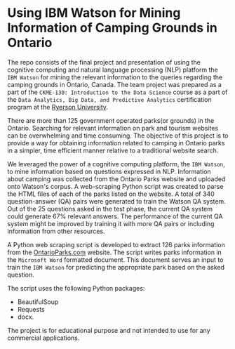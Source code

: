 # Using IBM Watson for Mining Information of Camping Grounds in Ontario

The repo consists of the final project and presentation of using the cognitive computing and natural language processing (NLP) platform the `IBM Watson` for mining the relevant information to the queries regarding the camping grounds in Ontario, Canada. The team project was prepared as a part of the `CKME-130: Introduction to the Data Science` course as a part of the `Data Analytics, Big Data, and Predictive Analytics` certification program at the [Ryerson University](www.ryerson.ca). 

There are more than 125 government operated parks(or grounds) in the Ontario. Searching  for  relevant  information  on  park  and  tourism websites  can  be  overwhelming  and  time consuming. The objective of this project is to provide a way for obtaining information related to camping in  Ontario  parks  in  a  simpler,  time  efficient  manner  relative  to  a  traditional  website  search.

We leveraged the power of a cognitive computing platform, the `IBM Watson`, to mine information based on questions  expressed  in  NLP.   Information  about  camping  was  collected  from  the  Ontario Parks website and uploaded onto Watson's corpus. A web-scraping Python script was created to parse the HTML files of each of the parks listed on the website. A  total  of  340  question-answer (QA)  pairs  were generated to train the Watson QA system. Out of the 25 questions asked in the test phase, the current QA system could generate 67\% relevant answers. The performance of the current QA system might be improved by training it with more QA pairs or including information from other resources.

A Python web scraping script is developed to extract 126 parks information from the [OntarioParks.com](OntarioParks.com) website. The script writes parks information in the `Microsoft Word` formatted document. This document serves an input to train the `IBM Watson` for predicting the appropriate park based on the asked question.

The script uses the following Python packages:
*  BeautifulSoup  
*  Requests  
*  docx.

The project is for educational purpose and not intended to use for any commercial applications. 



